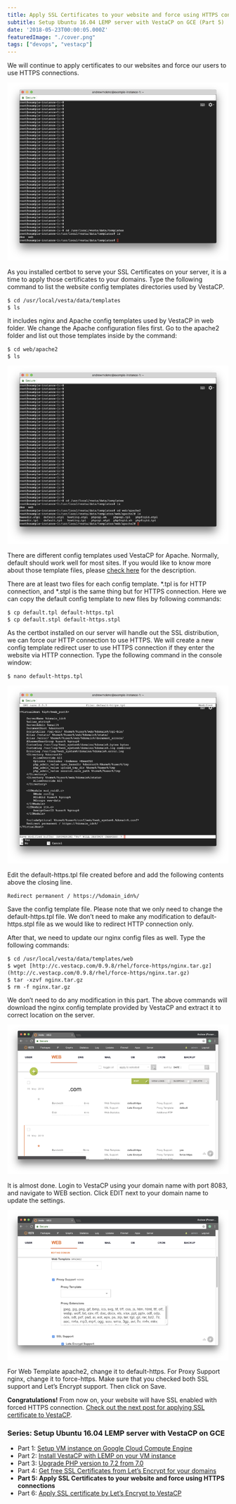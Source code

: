 ```yaml
---
title: Apply SSL Certificates to your website and force using HTTPS connections
subtitle: Setup Ubuntu 16.04 LEMP server with VestaCP on GCE (Part 5)
date: '2018-05-23T00:00:05.000Z'
featuredImage: "./cover.png"
tags: ["devops", "vestacp"]
---
```


We will continue to apply certificates to our websites and force our users to use HTTPS connections.

![](./image2.png)

As you installed certbot to serve your SSL Certificates on your server, it is a time to apply those certificates to your domains. Type the following command to list the website config templates directories used by VestaCP.

```
$ cd /usr/local/vesta/data/templates
$ ls
```

It includes nginx and Apache config templates used by VestaCP in web folder. We change the Apache configuration files first. Go to the apache2 folder and list out those templates inside by the command:

```
$ cd web/apache2
$ ls
```

![](./image3.png)

There are different config templates used VestaCP for Apache. Normally, default should work well for most sites. If you would like to know more about those template files, please [check here](https://vestacp.com/docs/#template-description) for the description.

There are at least two files for each config template. *.tpl is for HTTP connection, and *.stpl is the same thing but for HTTPS connection. Here we can copy the default config template to new files by following commands:

```
$ cp default.tpl default-https.tpl
$ cp default.stpl default-https.stpl
```

As the certbot installed on our server will handle out the SSL distribution, we can force our HTTP connection to use HTTPS. We will create a new config template redirect user to use HTTPS connection if they enter the website via HTTP connection. Type the following command in the console window:

```
$ nano default-https.tpl
```

![](./image4.png)

Edit the default-https.tpl file created before and add the following contents above the closing </VirtualHost> line.

```
Redirect permanent / https://%domain_idn%/
```

Save the config template file. Please note that we only need to change the default-https.tpl file. We don’t need to make any modification to default-https.stpl file as we would like to redirect HTTP connection only.

After that, we need to update our nginx config files as well. Type the following commands:

```
$ cd /usr/local/vesta/data/templates/web
$ wget [http://c.vestacp.com/0.9.8/rhel/force-https/nginx.tar.gz](http://c.vestacp.com/0.9.8/rhel/force-https/nginx.tar.gz)
$ tar -xzvf nginx.tar.gz
$ rm -f nginx.tar.gz
```

We don’t need to do any modification in this part. The above commands will download the nginx config template provided by VestaCP and extract it to correct location on the server.

![](./image5.png)

It is almost done. Login to VestaCP using your domain name with port 8083, and navigate to WEB section. Click EDIT next to your domain name to update the settings.

![](./image6.png)

For Web Template apache2, change it to default-https. For Proxy Support nginx, change it to force-https. Make sure that you checked both SSL support and Let’s Encrypt support. Then click on Save.

**Congratulations!** From now on, your website will have SSL enabled with forced HTTPS connection. [Check out the next post for applying SSL certificate to VestaCP](https://medium.com/andrewmmc-io/apply-ssl-certificate-by-lets-encrypt-to-vestacp-b2e255e93496).

### Series: Setup Ubuntu 16.04 LEMP server with VestaCP on GCE

* Part 1: [Setup VM instance on Google Cloud Compute Engine](https://medium.com/andrewmmc-io/setup-vm-instance-on-google-cloud-compute-engine-1e7063cfcde6)
* Part 2: [Install VestaCP with LEMP on your VM instance](https://medium.com/andrewmmc-io/install-vestacp-with-lemp-on-your-vm-instance-29dda138bb7d)
* Part 3: [Upgrade PHP version to 7.2 from 7.0](https://medium.com/andrewmmc-io/upgrade-php-version-to-7-2-from-7-0-c005a0926642)
* Part 4: [Get free SSL Certificates from Let’s Encrypt for your domains](https://medium.com/andrewmmc-io/get-free-ssl-certificates-from-lets-encrypt-for-your-domains-64ae9fa5b8d9)
* **Part 5: Apply SSL Certificates to your website and force using HTTPS connections**
* Part 6: [Apply SSL certificate by Let’s Encrypt to VestaCP](https://medium.com/andrewmmc-io/apply-ssl-certificate-by-lets-encrypt-to-vestacp-b2e255e93496)
